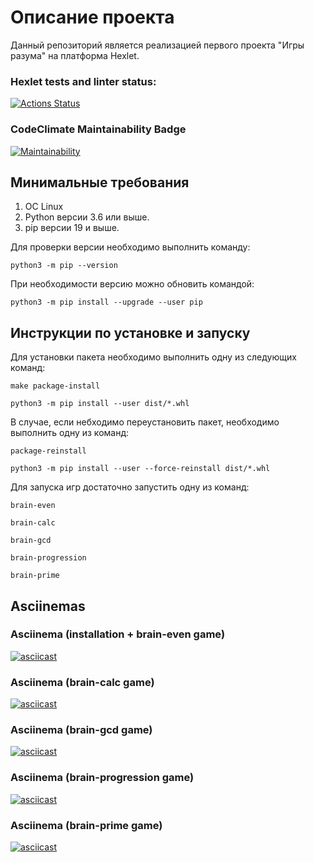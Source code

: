 # **Описание проекта**
Данный репозиторий является реализацией первого проекта "Игры разума" на платформа Hexlet. 
### Hexlet tests and linter status:
[![Actions Status](https://github.com/Celovechek/python-project-49/actions/workflows/hexlet-check.yml/badge.svg)](https://github.com/Celovechek/python-project-49/actions)

### CodeClimate Maintainability Badge
[![Maintainability](https://api.codeclimate.com/v1/badges/88ce675dc28e290e0fce/maintainability)](https://codeclimate.com/github/Celovechek/python-project-49/maintainability)

## Минимальные требования
1. ОС Linux
2. Python версии 3.6 или выше.
3. pip версии 19 и выше. 

Для проверки версии необходимо выполнить команду:
```
python3 -m pip --version
```

При необходимости версию можно обновить командой:
```
python3 -m pip install --upgrade --user pip
```

## Инструкции по установке и запуску
Для установки пакета необходимо выполнить одну из следующих команд:
```
make package-install
```
```
python3 -m pip install --user dist/*.whl
```

В случае, если небходимо переустановить пакет, необходимо выполнить одну из команд:
```
package-reinstall
```
```
python3 -m pip install --user --force-reinstall dist/*.whl
```

Для запуска игр достаточно запустить одну из команд:
```
brain-even
```
```
brain-calc
```
```
brain-gcd
```
```
brain-progression
```
```
brain-prime
```

## Asciinemas
### Asciinema (installation + brain-even game)
[![asciicast](https://asciinema.org/a/v7E0wgZSqzfZxUysnNPtaYodH.svg)](https://asciinema.org/a/v7E0wgZSqzfZxUysnNPtaYodH)

### Asciinema (brain-calc game)
[![asciicast](https://asciinema.org/a/m4xvWYTFcd9JQ28qVbvvZz304.svg)](https://asciinema.org/a/m4xvWYTFcd9JQ28qVbvvZz304)

### Asciinema (brain-gcd game)
[![asciicast](https://asciinema.org/a/jSosIntJDapDrIdTMxvnRuIk6.svg)](https://asciinema.org/a/jSosIntJDapDrIdTMxvnRuIk6)

### Asciinema (brain-progression game)
[![asciicast](https://asciinema.org/a/K63r6kQETUq6yIssEOJTkFFzV.svg)](https://asciinema.org/a/K63r6kQETUq6yIssEOJTkFFzV)

### Asciinema (brain-prime game)
[![asciicast](https://asciinema.org/a/xnib6aPLo4nHzQj69zP4ve0EH.svg)](https://asciinema.org/a/xnib6aPLo4nHzQj69zP4ve0EH)
